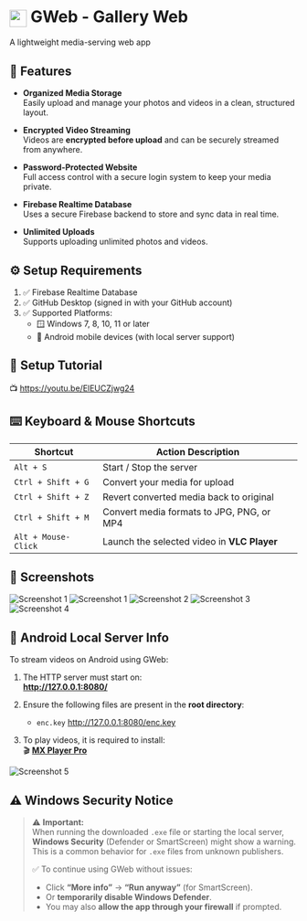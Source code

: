 <h1><img src="https://raw.githubusercontent.com/AntorPi314/GWeb/main/Screenshot/icon.svg" width="30" style="vertical-align: middle;"/> GWeb - Gallery Web</h1>

A lightweight media-serving web app

## 🌟 Features
- **Organized Media Storage**  
  Easily upload and manage your photos and videos in a clean, structured layout.

- **Encrypted Video Streaming**  
  Videos are **encrypted before upload** and can be securely streamed from anywhere.

- **Password-Protected Website**  
  Full access control with a secure login system to keep your media private.

- **Firebase Realtime Database**  
  Uses a secure Firebase backend to store and sync data in real time.

- **Unlimited Uploads**  
  Supports uploading unlimited photos and videos.



## ⚙️ Setup Requirements

1. ✅ Firebase Realtime Database  
2. ✅ GitHub Desktop (signed in with your GitHub account)  
3. ✅ Supported Platforms:
   - 🪟 Windows 7, 8, 10, 11 or later  
   - 🤖 Android mobile devices (with local server support)


## 🎥 Setup Tutorial

📺 <a href="https://youtu.be/ElEUCZjwg24" target="_blank">https://youtu.be/ElEUCZjwg24</a>



## ⌨️ Keyboard & Mouse Shortcuts

| Shortcut                | Action Description                                      |
|-------------------------|----------------------------------------------------------|
| `Alt + S`              | Start / Stop the server                                  |
| `Ctrl + Shift + G`     | Convert your media for upload                            |
| `Ctrl + Shift + Z`     | Revert converted media back to original                  |
| `Ctrl + Shift + M`     | Convert media formats to JPG, PNG, or MP4                |
| `Alt + Mouse-Click`    | Launch the selected video in **VLC Player**              |


## 📸 Screenshots

![Screenshot 1](https://raw.githubusercontent.com/AntorPi314/GWeb/main/Screenshot/s1.png)
![Screenshot 1](https://raw.githubusercontent.com/AntorPi314/GWeb/main/Screenshot/s1b.png)
![Screenshot 2](https://raw.githubusercontent.com/AntorPi314/GWeb/main/Screenshot/s2.jpg)
![Screenshot 3](https://raw.githubusercontent.com/AntorPi314/GWeb/main/Screenshot/s3.jpeg)
![Screenshot 4](https://raw.githubusercontent.com/AntorPi314/GWeb/main/Screenshot/s4.jpg)


## 📱 Android Local Server Info

To stream videos on Android using GWeb:

1. The HTTP server must start on:  
   **http://127.0.0.1:8080/**

2. Ensure the following files are present in the **root directory**:
   - `enc.key`  http://127.0.0.1:8080/enc.key

3. To play videos, it is required to install:  
   🎬 **[MX Player Pro](https://play.google.com/store/apps/details?id=com.mxtech.videoplayer.pro)**


![Screenshot 5](https://raw.githubusercontent.com/AntorPi314/GWeb/main/Screenshot/s5.png)



## ⚠️ Windows Security Notice

> ⚠️ **Important:**  
> When running the downloaded `.exe` file or starting the local server, **Windows Security** (Defender or SmartScreen) might show a warning.  
> This is a common behavior for `.exe` files from unknown publishers.  
>
> ✅ To continue using GWeb without issues:
> - Click **“More info”** → **“Run anyway”** (for SmartScreen).
> - Or **temporarily disable Windows Defender**.
> - You may also **allow the app through your firewall** if prompted.


